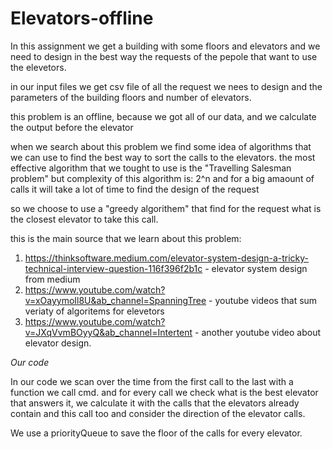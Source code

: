 # Elevators-offline
In this assignment we get a building with some floors and elevators and we need to design in the best way the requests of the pepole that want to use the elevetors.

in our input files we get csv file of all the request we nees to design and the parameters of the building floors and number of elevators.

this problem is an offline, because we got all of our data, and we calculate the output before the elevator

when we search about this problem we find some idea of algorithms that we can use to find the best way to sort the calls to the elevators.
the most effective algorithm that we tought to use is the "Travelling Salesman problem"
but complexity of this algorithm is: 2^n and for a big amaount of calls it will take a lot of time to find the design of the request

so we choose to use a "greedy algorithem" that find for the request what is the closest elevator to take this call.

this is the main source that we learn about this problem:
1. https://thinksoftware.medium.com/elevator-system-design-a-tricky-technical-interview-question-116f396f2b1c - elevator system design from medium
2. https://www.youtube.com/watch?v=xOayymoIl8U&ab_channel=SpanningTree - youtube videos that sum veriaty of algoritems for elevetors
3. https://www.youtube.com/watch?v=JXqVvmBOyyQ&ab_channel=Intertent - another youtube video about elevator design.


*Our code*

In our code we scan over the time from the first call to the last with a function we call cmd.
and for every call we check what is the best elevator that answers it, we calculate it with the calls that the elevators already contain and this call too and consider the direction of the elevator calls.

We use a priorityQueue to save the floor of the calls for every elevator.
